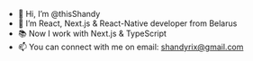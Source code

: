 - 👋 Hi, I’m @thisShandy
- 👀 I’m React, Next.js & React-Native developer from Belarus
- 📚 Now I work with Next.js & TypeScript
- 📫 You can connect with me on email: shandyrix@gmail.com
